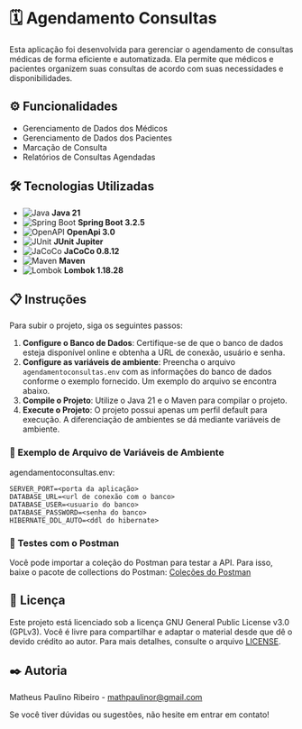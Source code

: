 # 🗓️ Agendamento Consultas

Esta aplicação foi desenvolvida para gerenciar o agendamento de consultas médicas de forma eficiente e automatizada. Ela permite que médicos e pacientes organizem suas consultas de acordo com suas necessidades e disponibilidades.

## ⚙️ Funcionalidades

- Gerenciamento de Dados dos Médicos
- Gerenciamento de Dados dos Pacientes
- Marcação de Consulta
- Relatórios de Consultas Agendadas

## 🛠️ Tecnologias Utilizadas

- ![Java](https://img.shields.io/badge/Java-21-007396?style=flat&logo=java&logoColor=white) **Java 21**
- ![Spring Boot](https://img.shields.io/badge/Spring%20Boot-3.2.5-6DB33F?style=flat&logo=spring-boot&logoColor=white) **Spring Boot 3.2.5**
- ![OpenAPI](https://img.shields.io/badge/OpenAPI-3.0-6BA539?style=flat&logo=openapi-initiative&logoColor=white) **OpenApi 3.0**
- ![JUnit](https://img.shields.io/badge/JUnit-Jupiter-25A162?style=flat&logo=junit5&logoColor=white) **JUnit Jupiter**
- ![JaCoCo](https://img.shields.io/badge/JaCoCo-0.8.12-B07C30?style=flat&logo=java&logoColor=white) **JaCoCo 0.8.12**
- ![Maven](https://img.shields.io/badge/Maven-3.8.4-C71A36?style=flat&logo=apache-maven&logoColor=white) **Maven**
- ![Lombok](https://img.shields.io/badge/Lombok-1.18.28-AD1C16?style=flat&logo=lombok&logoColor=white) **Lombok 1.18.28**


## 📋 Instruções

Para subir o projeto, siga os seguintes passos:

1. **Configure o Banco de Dados**: Certifique-se de que o banco de dados esteja disponível online e obtenha a URL de conexão, usuário e senha.
2. **Configure as variáveis de ambiente**: Preencha o arquivo `agendamentoconsultas.env` com as informações do banco de dados conforme o exemplo fornecido. Um exemplo do arquivo se encontra abaixo.
3. **Compile o Projeto**: Utilize o Java 21 e o Maven para compilar o projeto.
4. **Execute o Projeto**: O projeto possui apenas um perfil default para execução. A diferenciação de ambientes se dá mediante variáveis de ambiente.

### 📄 Exemplo de Arquivo de Variáveis de Ambiente

agendamentoconsultas.env:

```env
SERVER_PORT=<porta da aplicação>
DATABASE_URL=<url de conexão com o banco>
DATABASE_USER=<usuario do banco>
DATABASE_PASSWORD=<senha do banco>
HIBERNATE_DDL_AUTO=<ddl do hibernate>
```

### 🧪 Testes com o Postman

Você pode importar a coleção do Postman para testar a API. Para isso, baixe o pacote de collections do Postman: [Coleções do Postman](./postman)

## 📜 Licença

Este projeto está licenciado sob a licença GNU General Public License v3.0 (GPLv3). Você é livre para compartilhar e adaptar o material desde que dê o devido crédito ao autor. Para mais detalhes, consulte o arquivo [LICENSE](LICENSE).

## ✒️ Autoria

Matheus Paulino Ribeiro - <mathpaulinor@gmail.com>

Se você tiver dúvidas ou sugestões, não hesite em entrar em contato!
